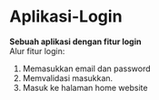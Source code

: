# Aplikasi-Login
**Sebuah aplikasi dengan fitur login**  
Alur fitur login:  
1. Memasukkan email dan password
2. Memvalidasi masukkan.
3. Masuk ke halaman home website

